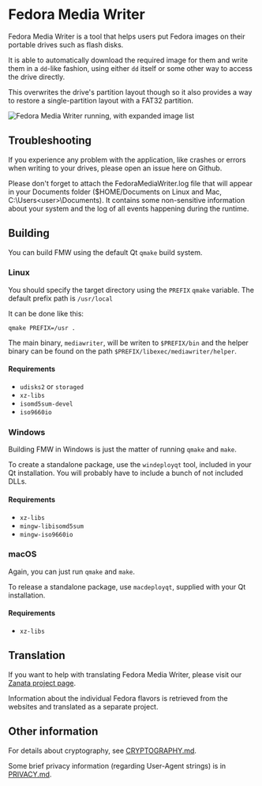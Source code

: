 # Fedora Media Writer

Fedora Media Writer is a tool that helps users put Fedora images on their portable drives such as flash disks.

It is able to automatically download the required image for them and write them in a `dd`-like fashion, using either `dd` itself or some other way to access the drive directly.

This overwrites the drive's partition layout though so it also provides a way to restore a single-partition layout with a FAT32 partition.

![Fedora Media Writer running, with expanded image list](/dist/screenshots/linux_main.png)

## Troubleshooting

If you experience any problem with the application, like crashes or errors when writing to your drives, please open an issue here on Github.

Please don't forget to attach the FedoraMediaWriter.log file that will appear in your Documents folder ($HOME/Documents on Linux and Mac, C:\Users\<user>\Documents). It contains some non-sensitive information about your system and the log of all events happening during the runtime.

## Building

You can build FMW using the default Qt `qmake` build system.

### Linux

You should specify the target directory using the `PREFIX` `qmake` variable. The default prefix path is `/usr/local`

It can be done like this:

`qmake PREFIX=/usr .`

The main binary, `mediawriter`, will be writen to `$PREFIX/bin` and the helper binary can be found on the path `$PREFIX/libexec/mediawriter/helper`.

#### Requirements

* `udisks2` or `storaged`
* `xz-libs`
* `isomd5sum-devel`
* `iso9660io`

### Windows

Building FMW in Windows is just the matter of running `qmake` and `make`.

To create a standalone package, use the `windeployqt` tool, included in your Qt installation. You will probably have to include a bunch of not included DLLs.

#### Requirements

* `xz-libs`
* `mingw-libisomd5sum`
* `mingw-iso9660io`

### macOS

Again, you can just run `qmake` and `make`.

To release a standalone package, use `macdeployqt`, supplied with your Qt installation.

#### Requirements

* `xz-libs`

## Translation

If you want to help with translating Fedora Media Writer, please visit our [Zanata project page](https://fedora.zanata.org/iteration/view/mediawriter/master).

Information about the individual Fedora flavors is retrieved from the websites and translated as a separate project.

## Other information

For details about cryptography, see [CRYPTOGRAPHY.md](CRYPTOGRAPHY.md).

Some brief privacy information (regarding User-Agent strings) is in [PRIVACY.md](PRIVACY.md).
